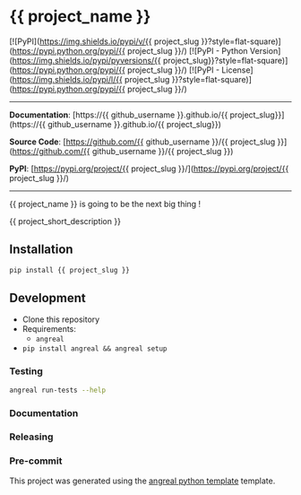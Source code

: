 # {{ project_name }}

[![PyPI](https://img.shields.io/pypi/v/{{ project_slug }}?style=flat-square)](https://pypi.python.org/pypi/{{ project_slug }}/)
[![PyPI - Python Version](https://img.shields.io/pypi/pyversions/{{ project_slug}}?style=flat-square)](https://pypi.python.org/pypi/{{ project_slug }}/)
[![PyPI - License](https://img.shields.io/pypi/l/{{ project_slug }}?style=flat-square)](https://pypi.python.org/pypi/{{ project_slug }}/)


---

**Documentation**: [https://{{ github_username }}.github.io/{{ project_slug}}](https://{{ github_username }}.github.io/{{ project_slug}})

**Source Code**: [https://github.com/{{ github_username }}/{{ project_slug }}](https://github.com/{{ github_username }}/{{ project_slug }})

**PyPI**: [https://pypi.org/project/{{ project_slug }}/](https://pypi.org/project/{{ project_slug }}/)

---

{{ project_name }} is going to be the next big thing !

{{ project_short_description }}

## Installation

```sh
pip install {{ project_slug }}
```

## Development

* Clone this repository
* Requirements:
  * `angreal`
* `pip install angreal && angreal setup`

### Testing

```sh
angreal run-tests --help
```

### Documentation



### Releasing



### Pre-commit


This project was generated using the [angreal python template](https://github.com/angreal/python) template.
